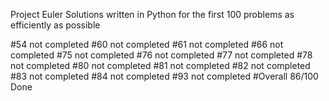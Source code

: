 Project Euler
 Solutions written in Python for the first 100 problems as efficiently as possible

#54 not completed
#60 not completed
#61 not completed
#66 not completed
#75 not completed
#76 not completed
#77 not completed
#78 not completed
#80 not completed
#81 not completed
#82 not completed
#83 not completed
#84 not completed
#93 not completed
#Overall 86/100 Done
